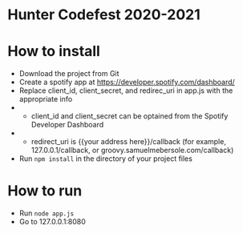 # Hunter Codefest 2020-2021

# How to install

- Download the project from Git
- Create a spotify app at <https://developer.spotify.com/dashboard/>
- Replace client_id, client_secret, and redirec_uri in app.js with the appropriate info
- - client_id and client_secret can be optained from the Spotify Developer Dashboard
- - redirect_uri is {{your address here}}/callback (for example, 127.0.0.1/callback, or groovy.samuelmebersole.com/callback)
- Run `npm install` in the directory of your project files

# How to run

- Run `node app.js`
- Go to 127.0.0.1:8080
